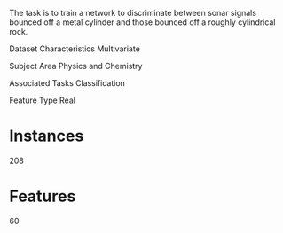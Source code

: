 The task is to train a network to discriminate between sonar signals bounced off a metal cylinder and those bounced off a roughly cylindrical rock.

Dataset Characteristics
Multivariate

Subject Area
Physics and Chemistry

Associated Tasks
Classification

Feature Type
Real

# Instances
208

# Features
60
